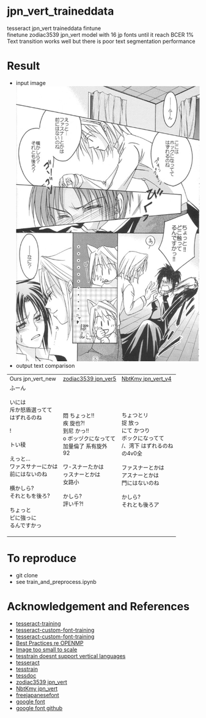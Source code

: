 # jpn_vert_traineddata
tesseract jpn_vert traineddata fintune  
finetune zodiac3539 jpn_vert model with 16 jp fonts until it reach BCER 1%   
Text transition works well but there is poor text segmentation performance  


# Result   
- input image  
![result](test/result2.jpg)      
- output text comparison


<table>
<tr><td> Ours jpn_vert_new </td> <td> <a href="https://github.com/zodiac3539/jpn_vert">zodiac3539 jpn_ver5</a> </td><td> <a href="https://github.com/NbtKmy/jpn_vert_improvement">NbtKmy jpn_vert_v4</a> </td></tr>
<tr>
<td >
ふーん<br>
<br>
いには<br>
斥か怒盾選ってて<br>
はずれるのね<br>
<br>
!<br>
<br>
トい稜<br>
<br>
えっと…<br>
ワァスサナーにかは<br>
前にはないのね<br>
<br>
横かしら?<br>
それともを後ろ?<br>
<br>
ちょっと<br>
ピに強っに<br>
るんですかっ<br>
<br>
</td>
<td>
      悶                       ちょっと‼ <br>
疾                  旋也⁈ <br>
到尼                       かっ‼ <br>
o       ボッヅクになってて <br>
加量倫了     系有旋外 <br>
92 <br>
<br>
ワ-スナーたかは <br>
ヮスナーとかは <br>
女路小 <br>
<br>
かしら? <br>
評い千⁈ <br>

</td>
<td> 
                       ちょつとリ <br>
捉                  放っ <br>
にて                       かつり <br>
       ボックになってて <br>
/、湾下     はずれるのね <br>
の4v0全 <br>
<br>
ファスナーとかは <br>
アスナーとかは <br>
門にはないのね <br>
<br>
かしら? <br>
それとも後ろア<br>


</td>
</tr>
</table>
  

# To reproduce
 - git clone 
 - see train_and_preprocess.ipynb



# Acknowledgement and References  
- [tesseract-training](https://github.com/nikhilbaby/tesseract-training) 
- [tesseract-custom-font-training](https://github.com/xayilmaz/tesseract-custom-font-training) 
- [tesseract-custom-font-training](https://github.com/tesseract-ocr/tesseract/issues/3001) 
- [Best Practices re OPENMP](https://github.com/tesseract-ocr/tesseract/issues/3744) 
- [Image too small to scale](https://github.com/tesseract-ocr/tesseract/issues/3001) 
- [tesstrain doesnt support vertical languages](https://github.com/tesseract-ocr/tesseract/issues/2989) 
- [tesseract](https://github.com/tesseract-ocr/tesseract) 
- [tesstrain](https://github.com/tesseract-ocr/tesstrain) 
- [tessdoc](https://tesseract-ocr.github.io/tessdoc/) 
- [zodiac3539 jpn_vert](https://github.com/zodiac3539/jpn_vert) 
- [NbtKmy jpn_vert](https://github.com/NbtKmy/jpn_vert_improvement) 
- [freejapanesefont](https://www.freejapanesefont.com/)     
- [google font](https://fonts.google.com/?subset=japanese&noto.script=Jpan)     
- [google font github](https://github.com/google/fonts)     








